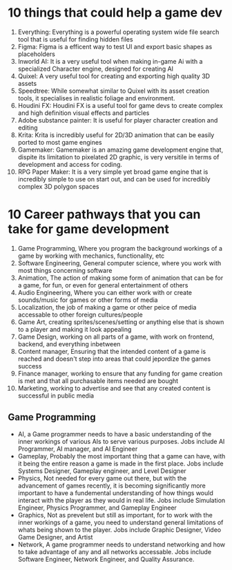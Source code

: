 # 10 things that could help a game dev
1. Everything: Everything is a powerful operating system wide file search tool that is useful for finding hidden files
2. Figma: Figma is a efficent way to test UI and export basic shapes as placeholders
3. Inworld AI: It is a very useful tool when making in-game Ai with a specialized Character engine, designed for creating AI
4. Quixel: A very useful tool for creating and exporting high quality 3D assets
5. Speedtree: While somewhat similar to Quixel with its asset creation tools, it specialises in realistic foliage and environment.
6. Houdini FX: Houdini FX is a useful tool for game devs to create complex and high definition visual effects and particles
7. Adobe substance painter: It is useful for player character creation and editing
8. Krita: Krita is incredibly useful for 2D/3D animation that can be easily ported to most game engines
9. Gamemaker: Gamemaker is an amazing game development engine that, dispite its limitation to pixelated 2D graphic, is very versitile in terms of development and access for coding.
10. RPG Paper Maker: It is a very simple yet broad game engine that is incredibly simple to use on start out, and can be used for incredibly complex 3D polygon spaces

# 10 Career pathways that you can take for game development
1. Game Programming, Where you program the background workings of a game by working with mechanics, functionality, etc
2. Software Engineering, General computer science, where you work with most things concerning software
3. Animation, The action of making some form of animation that can be for a game, for fun, or even for general entertainment of others
4. Audio Engineering, Where you can either work with or create sounds/music for games or other forms of media
5. Localization, the job of making a game or other peice of media accessable to other foreign cultures/people
6. Game Art, creating sprites/scenes/setting or anything else that is shown to a player and making it look appealing
7. Game Design, working on all parts of a game, with work on frontend, backend, and everything inbetween
8. Content manager, Ensuring that the intended content of a game is reached and doesn't step into areas that could jepordize the games success
9. Finance manager, working to ensure that any funding for game creation is met and that all purchasable items needed are bought
10. Marketing, working to advertise and see that any created content is successful in public media


## Game Programming
- AI, a Game programmer needs to have a basic understanding of the inner workings of various AIs to serve various purposes. Jobs include AI Programmer, AI manager, and AI Engineer
- Gameplay, Probably the most important thing that a game can have, with it being the entire reason a game is made in the first place. Jobs include Systems Designer, Gameplay engineer, and Level Designer
- Physics, Not needed for every game out there, but with the advancement of games recently, it is becoming significantly more important to have a fundemental understanding of how things would interact with the player as they would in real life. Jobs include Simulation Engineer, Physics Programmer, and Gameplay Engineer
- Graphics, Not as prevelent but still as important, for to work with the inner workings of a game, you need to understand general limitations of whats being shown to the player. Jobs include Graphic Designer, Video Game Designer, and Artist
- Network, A game programmer needs to understand networking and how to take advantage of any and all networks accessable. Jobs include Software Engineer, Network Engineer, and Quality Assurance.
